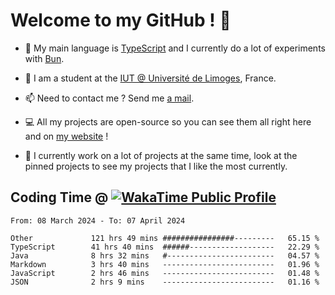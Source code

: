 # Welcome to my GitHub ! 🌃

- 🔭 My main language is [TypeScript](https://www.typescriptlang.org/) and I currently do a lot of experiments with [Bun](https://bun.sh).

- 🌱 I am a student at the [IUT @ Université de Limoges](https://iut.unilim.fr), France.

- 📫 Need to contact me ? Send me <a href="mailto:mikkel@milescode.dev">a mail</a>.

- 💻 All my projects are open-source so you can see them all right here and on <a href="https://vexcited.vercel.app">my website</a> !

- 👀 I currently work on a lot of projects at the same time, look at the pinned projects to see my projects that I like the most currently.

## Coding Time @ [![WakaTime Public Profile](https://wakatime.com/badge/user/0839e595-e07a-435c-8d59-ed95f2a3d6dd.svg?style=flat-square)](https://wakatime.com/@0839e595-e07a-435c-8d59-ed95f2a3d6dd)

<!--START_SECTION:waka-->

```plain
From: 08 March 2024 - To: 07 April 2024

Other             121 hrs 49 mins ################---------   65.15 %
TypeScript        41 hrs 40 mins  ######-------------------   22.29 %
Java              8 hrs 32 mins   #------------------------   04.57 %
Markdown          3 hrs 40 mins   -------------------------   01.96 %
JavaScript        2 hrs 46 mins   -------------------------   01.48 %
JSON              2 hrs 9 mins    -------------------------   01.16 %
```

<!--END_SECTION:waka-->
